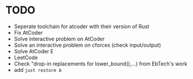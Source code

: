 # TODO
* Seperate toolchain for atcoder with their version of Rust
* Fix AtCoder 
* Solve interactive problem on AtCoder
* Solve an interactive problem on cforces (check input/output)
* Solve AtCoder E
* LeetCode
* Check "drop-in replacements for lower_bound(),...) from EbTech's work
* add `just restore A`
